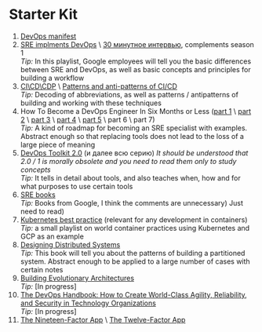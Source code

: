 # Starter Kit

1. [DevOps manifest](https://sites.google.com/a/jezhumble.net/devops-manifesto/)
2. [SRE implments DevOps](https://www.youtube.com/watch?v=uTEL8Ff1Zvk&list=PLIivdWyY5sqJrKl7D2u-gmis8h9K66qoj) \ [30 минутное интервью](https://youtu.be/vB_6mrVy2RA), complements season 1  
    _Tip:_ In this playlist, Google employees will tell you the basic differences between SRE and DevOps, as well as basic concepts and principles for building a workflow
3. [CI\CD\CDP](https://thenewstack.io/understanding-the-difference-between-ci-and-cd) \ [Patterns and anti-patterns of CI/CD](https://www.gronau-it-cloud-computing.de/pattern-and-anti-pattern-cicd/)  
    _Tip:_ Decoding of abbreviations, as well as patterns / antipatterns of building and working with these techniques
4. How To Become a DevOps Engineer In Six Months or Less ([part 1](https://medium.com/@devfire/how-to-become-a-devops-engineer-in-six-months-or-less-366097df7737) \ [part 2](https://medium.com/@devfire/how-to-become-a-devops-engineer-in-six-months-or-less-part-2-configure-a2dfc11f6f7d) \ [part 3](https://medium.com/@devfire/how-to-become-a-devops-engineer-in-six-months-or-less-part-3-version-76034885a7ab) \ [part 4](https://medium.com/@devfire/how-to-become-a-devops-engineer-in-six-months-or-less-part-4-package-47677ca2f058) \ [part 5](https://medium.com/@devfire/how-to-become-a-devops-engineer-in-six-months-or-less-part-5-deploy-83e790545c23) \ part 6 \ part 7)  
    _Tip:_ A kind of roadmap for becoming an SRE specialist with examples. Abstract enough so that replacing tools does not lead to the loss of a large piece of meaning
5. [DevOps Toolkit 2.0](https://leanpub.com/u/vfarcic) (и далее всю серию) _It should be understood that 2.0 / 1 is morally obsolete and you need to read them only to study concepts_  
    _Tip:_ It tells in detail about tools, and also teaches when, how and for what purposes to use certain tools
6. [SRE books](https://landing.google.com/sre/books/)  
    _Tip:_ Books from Google, I think the comments are unnecessary) Just need to read)  
7. [Kubernetes best practice](https://www.youtube.com/watch?v=wGz_cbtCiEA&list=PLIivdWyY5sqL3xfXz5xJvwzFW_tlQB_GB) (relevant for any development in containers)
    _Tip:_ a small playlist on world container practices using Kubernetes and GCP as an example
8. [Designing Distributed Systems](http://shop.oreilly.com/product/0636920072768.do)  
    _Tip:_ This book will tell you about the patterns of building a partitioned system. Abstract enough to be applied to a large number of cases with certain notes
9. [Building Evolutionary Architectures](https://www.oreilly.com/library/view/building-evolutionary-architectures/9781491986356/)  
    _Tip:_ [In progress]
10. [The DevOps Handbook: How to Create World-Class Agility, Reliability, and Security in Technology Organizations](https://www.amazon.com/DevOps-Handbook-World-Class-Reliability-Organizations/dp/1942788002)  
    _Tip:_ [In progress]
11. [The Nineteen-Factor App](https://medium.com/ibm-cloud/7-missing-factors-from-12-factor-application-2a3e1169bd9d) \ [The Twelve-Factor App](https://12factor.net/)  
